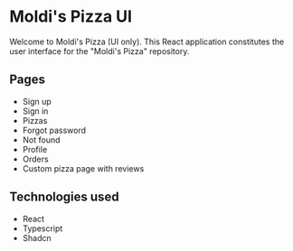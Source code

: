 
# Moldi's Pizza UI

Welcome to Moldi's Pizza (UI only). This React application constitutes the user interface for the "Moldi's Pizza" repository.

## Pages
- Sign up
- Sign in
- Pizzas
- Forgot password
- Not found
- Profile
- Orders
- Custom pizza page with reviews


## Technologies used
- React
- Typescript
- Shadcn
